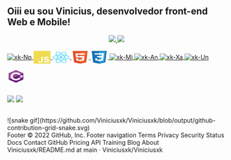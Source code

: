 ## Oiii eu sou Vinicius, desenvolvedor front-end Web e Mobile!
<!--Conhecimentos--->
<div align="center">
  <a href="https://github.com/viniciusxk">
    <img height="180em"
      src="https://github-readme-stats.vercel.app/api?username=viniciusxk&show_icons=true&theme=dracula&include_all_commits=true&count_private=true" />
    <img height="180em"
      src="https://github-readme-stats.vercel.app/api/top-langs/?username=viniciusxk&layout=compact&langs_count=7&theme=dracula" />
</div>
<!--Linguagens--->
<div style="display: inline_block"><br>
  <img align="center" alt="xk-Np" height="30" width="40"
    src="https://cdn.jsdelivr.net/gh/devicons/devicon/icons/npm/npm-original-wordmark.svg">
  <img align="center" alt="xk-Js" height="30" width="40"
    src="https://raw.githubusercontent.com/devicons/devicon/master/icons/javascript/javascript-plain.svg">
  <img align="center" alt="xk-React" height="30" width="40"
    src="https://raw.githubusercontent.com/devicons/devicon/master/icons/react/react-original.svg">
  <img align="center" alt="xk-HTML" height="30" width="40"
    src="https://raw.githubusercontent.com/devicons/devicon/master/icons/html5/html5-original.svg">
  <img align="center" alt="xk-CSS" height="30" width="40"
    src="https://raw.githubusercontent.com/devicons/devicon/master/icons/css3/css3-original.svg">
  <img align="center" alt="xk-Mi" height="30" width="40"
    src="https://cdn.jsdelivr.net/gh/devicons/devicon/icons/materialui/materialui-original.svg">
  <img align="center" alt="xk-An" height="30" width="40"
    src="https://cdn.jsdelivr.net/gh/devicons/devicon/icons/android/android-original.svg">
  <img align="center" alt="xk-Xa" height="30" width="40"
    src="https://cdn.jsdelivr.net/gh/devicons/devicon/icons/xamarin/xamarin-original.svg">
  <img align="center" alt="xk-Un" height="30" width="40"
    src="https://cdn.jsdelivr.net/gh/devicons/devicon/icons/unity/unity-original.svg">


  <img align="center" alt="xk-Csharp" height="30" width="40"
    src="https://raw.githubusercontent.com/devicons/devicon/master/icons/csharp/csharp-original.svg">

</div>

##
<!--Redes Sociais--->
<div>
  <a href="https://www.youtube.com/c/viniciusxk" target="_blank"><img
      src="https://img.shields.io/badge/YouTube-FF0000?style=for-the-badge&logo=youtube&logoColor=white"
      target="_blank"></a>
  <a href="https://www.linkedin.com/in/vinicius-leandro-227a12204/" target="_blank"><img
      src="https://img.shields.io/badge/-LinkedIn-%230077B5?style=for-the-badge&logo=linkedin&logoColor=white"
      target="_blank"></a>
</div>

##
<!--Cobra--->
<div>
  ![snake gif](https://github.com/Viniciusxk/Viniciusxk/blob/output/github-contribution-grid-snake.svg)
</div>
Footer
© 2022 GitHub, Inc.
Footer navigation
Terms
Privacy
Security
Status
Docs
Contact GitHub
Pricing
API
Training
Blog
About
Viniciusxk/README.md at main · Viniciusxk/Viniciusxk
